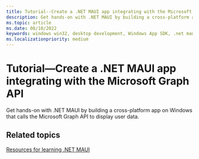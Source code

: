 ```yaml
---
title: Tutorial--Create a .NET MAUI app integrating with the Microsoft Graph API
description: Get hands-on with .NET MAUI by building a cross-platform app on Windows that calls the Microsoft Graph API to display user data.
ms.topic: article
ms.date: 08/10/2022
keywords: windows win32, desktop development, Windows App SDK, .net maui
ms.localizationpriority: medium
---
```


# Tutorial&mdash;Create a .NET MAUI app integrating with the Microsoft Graph API

Get hands-on with .NET MAUI by building a cross-platform app on Windows that calls the Microsoft Graph API to display user data.

## Related topics

[Resources for learning .NET MAUI](/dotnet/maui/get-started/resources)
